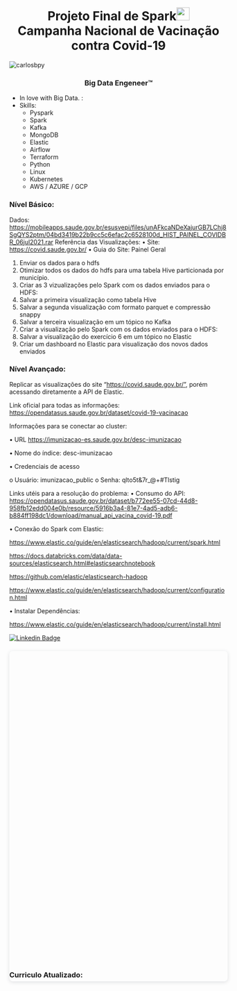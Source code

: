 <h1 align="center">Projeto Final de Spark<img src="https://raw.githubusercontent.com/kaueMarques/kaueMarques/master/hi.gif" width="30px"> <br>Campanha Nacional de Vacinação contra Covid-19</h1>
<p align="left"> <img src="https://komarev.com/ghpvc/?username=carlosbpy" alt="carlosbpy" /> </p>
<h3 align="center">Big Data Engeneer™</h3>

- In love with Big Data. :
- Skills:
  - Pyspark
  - Spark
  - Kafka
  - MongoDB
  - Elastic
  - Airflow
  - Terraform
  - Python
  - Linux
  - Kubernetes
  - AWS / AZURE / GCP
### Nível Básico:

Dados: https://mobileapps.saude.gov.br/esusvepi/files/unAFkcaNDeXajurGB7LChj8SgQYS2ptm/04bd3419b22b9cc5c6efac2c6528100d_HIST_PAINEL_COVIDBR_06jul2021.rar
Referência das Visualizações:
• Site: https://covid.saude.gov.br/
• Guia do Site: Painel Geral
1. Enviar os dados para o hdfs
2. Otimizar todos os dados do hdfs para uma tabela Hive particionada por
município.
3. Criar as 3 vizualizações pelo Spark com os dados enviados para o HDFS:
4. Salvar a primeira visualização como tabela Hive
5. Salvar a segunda visualização com formato parquet e compressão snappy
6. Salvar a terceira visualização em um tópico no Kafka
7. Criar a visualização pelo Spark com os dados enviados para o HDFS:
8. Salvar a visualização do exercício 6 em um tópico no Elastic
9. Criar um dashboard no Elastic para visualização dos novos dados enviados



### Nível Avançado:

Replicar as visualizações do site “https://covid.saude.gov.br/”, porém acessando
diretamente a API de Elastic.


Link oficial para todas as informações:
https://opendatasus.saude.gov.br/dataset/covid-19-vacinacao

Informações para se conectar ao cluster:

• URL https://imunizacao-es.saude.gov.br/desc-imunizacao

• Nome do índice: desc-imunizacao

• Credenciais de acesso

o Usuário: imunizacao_public
o Senha: qlto5t&7r_@+#Tlstig


Links utéis para a resolução do problema:
• Consumo do API:
https://opendatasus.saude.gov.br/dataset/b772ee55-07cd-44d8-958fb12edd004e0b/resource/5916b3a4-81e7-4ad5-adb6-b884ff198dc1/download/manual_api_vacina_covid-19.pdf

• Conexão do Spark com Elastic:

https://www.elastic.co/guide/en/elasticsearch/hadoop/current/spark.html

https://docs.databricks.com/data/data-sources/elasticsearch.html#elasticsearchnotebook

https://github.com/elastic/elasticsearch-hadoop

https://www.elastic.co/guide/en/elasticsearch/hadoop/current/configuration.html

• Instalar Dependências:

https://www.elastic.co/guide/en/elasticsearch/hadoop/current/install.html




[![Linkedin Badge](https://img.shields.io/badge/-jonataslimac-blue?style=flat-square&logo=Linkedin&logoColor=white&link=https://www.linkedin.com/in/jonataslimac/)](https://www.linkedin.com/in/jonataslimac/) 
<div style="position: relative; width: 100%; height: 0; padding-top: 141.4286%;
 padding-bottom: 48px; box-shadow: 0 2px 8px 0 rgba(63,69,81,0.16); margin-top: 1.6em; margin-bottom: 0.9em; overflow: hidden;
 border-radius: 8px; will-change: transform;">
  
  ### Curriculo Atualizado:

  https://www.canva.com/design/DAEUcUt1sfc/view

